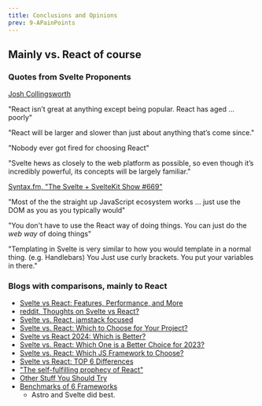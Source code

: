 ```yaml
---
title: Conclusions and Opinions
prev: 9-APainPoints
---
```


## Mainly vs. React of course

### Quotes from Svelte Proponents

[Josh Collingsworth](https://joshcollinsworth.com)

 "React isn’t great at anything except being popular.  React has aged ... poorly"

 "React will be larger and slower than just about anything that’s come since."

 "Nobody ever got fired for choosing React"

 "Svelte hews as closely to the web platform as possible, so even though it’s incredibly powerful, its concepts will be largely familiar."


[Syntax.fm, "The Svelte + SvelteKit Show #669"](https://syntax.fm/show/669/the-svelte-sveltekit-show/transcript)

 "Most of the the straight up JavaScript ecosystem works ... just use the DOM as you as you typically would"

 "You don't have to use the React way of doing things. You can just do the _web way_ of doing things"

 "Templating in Svelte is very similar to how you would template in a normal thing. (e.g. Handlebars) You Just use curly brackets. You put your variables in there."

### Blogs with comparisons, mainly to React

 - [Svelte vs React: Features, Performance, and More](https://kinsta.com/blog/svelte-vs-react/)
 - [reddit, Thoughts on Svelte vs React?](https://www.reddit.com/r/reactjs/comments/12jwq6z/thoughts_on_svelte_vs_react/)
 - [Svelte vs. React, jamstack focused](https://ninetailed.io/blog/svelte-vs-react/)
 - [Svelte vs. React: Which to Choose for Your Project?](https://maddevs.io/blog/svelte-vs-react/)
 - [Svelte vs React 2024: Which is Better?](https://prismic.io/blog/svelte-vs-react)
 - [Svelte vs. React: Which One is a Better Choice for 2023?](https://bsuperiorsystem.com/blog/svelte_vs_react/)
 - [Svelte vs. React: Which JS Framework to Choose?](https://geekflare.com/svelte-vs-react/)
 - [Svelte vs React: TOP 6 Differences](https://softwarehut.com/blog/tech/svelte-vs-react)
 - ["The self-fulfilling prophecy of React"](https://joshcollinsworth.com/blog/self-fulfilling-prophecy-of-react)
 - [Other Stuff You Should Try](https://joshcollinsworth.com/blog/antiquated-react#part-3-the-other-stuff-you-should-try)
 - [Benchmarks of 6 Frameworks](https://www.enterspeed.com/blog/we-measured-the-ssr-performance-of-6-js-frameworks-heres-what-we-found)
   - Astro and Svelte did best.
